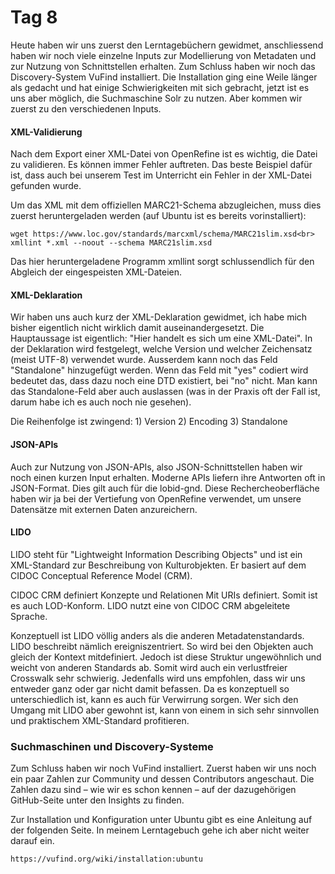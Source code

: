 # Tag 8
Heute haben wir uns zuerst den Lerntagebüchern gewidmet, anschliessend haben wir noch viele einzelne Inputs zur Modellierung von Metadaten und zur Nutzung von Schnittstellen erhalten. Zum Schluss haben wir noch das Discovery-System VuFind installiert. Die Installation ging eine Weile länger als gedacht und hat einige Schwierigkeiten mit sich gebracht, jetzt ist es uns aber möglich, die Suchmaschine Solr zu nutzen. Aber kommen wir zuerst zu den verschiedenen Inputs.

#### XML-Validierung
Nach dem Export einer XML-Datei von OpenRefine ist es wichtig, die Datei zu validieren. Es können immer Fehler auftreten. Das beste Beispiel dafür ist, dass auch bei unserem Test im Unterricht ein Fehler in der XML-Datei gefunden wurde.

Um das XML mit dem offiziellen MARC21-Schema abzugleichen, muss dies zuerst heruntergeladen werden (auf Ubuntu ist es bereits vorinstalliert):

```
wget https://www.loc.gov/standards/marcxml/schema/MARC21slim.xsd<br>
xmllint *.xml --noout --schema MARC21slim.xsd
```

Das hier heruntergeladene Programm xmllint sorgt schlussendlich für den Abgleich der eingespeisten XML-Dateien.

#### XML-Deklaration
Wir haben uns auch kurz der XML-Deklaration gewidmet, ich habe mich bisher eigentlich nicht wirklich damit auseinandergesetzt. Die Hauptaussage ist eigentlich: "Hier handelt es sich um eine XML-Datei". In der Deklaration wird festgelegt, welche Version und welcher Zeichensatz (meist UTF-8) verwendet wurde. Ausserdem kann noch das Feld "Standalone" hinzugefügt werden. Wenn das Feld mit "yes" codiert wird bedeutet das, dass dazu noch eine DTD existiert, bei "no" nicht. Man kann das Standalone-Feld aber auch auslassen (was in der Praxis oft der Fall ist, darum habe ich es auch noch nie gesehen).

Die Reihenfolge ist zwingend: 1) Version 2) Encoding 3) Standalone

#### JSON-APIs
Auch zur Nutzung von JSON-APIs, also JSON-Schnittstellen haben wir noch einen kurzen Input erhalten. Moderne APIs liefern ihre Antworten oft in JSON-Format. Dies gilt auch für die lobid-gnd. Diese Rechercheoberfläche haben wir ja bei der Vertiefung von OpenRefine verwendet, um unsere Datensätze mit externen Daten anzureichern.

#### LIDO
LIDO steht für "Lightweight Information Describing Objects" und ist ein XML-Standard zur Beschreibung von Kulturobjekten. Er basiert auf dem CIDOC Conceptual Reference Model (CRM).

CIDOC CRM definiert Konzepte und Relationen Mit URIs definiert. Somit ist es auch LOD-Konform. LIDO nutzt eine von CIDOC CRM abgeleitete Sprache.

Konzeptuell ist LIDO völlig anders als die anderen Metadatenstandards. LIDO beschreibt nämlich ereigniszentriert. So wird bei den Objekten auch gleich der Kontext mitdefiniert. Jedoch ist diese Struktur ungewöhnlich und weicht von anderen Standards ab. Somit wird auch ein verlustfreier Crosswalk sehr schwierig. Jedenfalls wird uns empfohlen, dass wir uns entweder ganz oder gar nicht damit befassen. Da es konzeptuell so unterschiedlich ist, kann es auch für Verwirrung sorgen. Wer sich den Umgang mit LIDO aber gewohnt ist, kann von einem in sich sehr sinnvollen und praktischem XML-Standard profitieren.

### Suchmaschinen und Discovery-Systeme

Zum Schluss haben wir noch VuFind installiert. Zuerst haben wir uns noch ein paar Zahlen zur Community und dessen Contributors angeschaut. Die Zahlen dazu sind – wie wir es schon kennen – auf der dazugehörigen GitHub-Seite unter den Insights zu finden. 

Zur Installation und Konfiguration unter Ubuntu gibt es eine Anleitung auf der folgenden Seite. In meinem Lerntagebuch gehe ich aber nicht weiter darauf ein.

```
https://vufind.org/wiki/installation:ubuntu
```